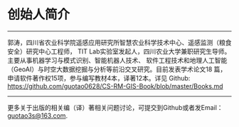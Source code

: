 # 创始人简介
---------------------------------------------
郭涛，四川省农业科学院遥感应用研究所智慧农业科学技术中心、遥感监测（粮食安全）研究中心工程师，
TIT Lab实验室发起人，四川农业大学兼职研究生导师。主要从事机器学习与模式识别、智能机器人技术、
软件工程技术和地理人工智能（GeoAI）与时空大数据挖掘与分析等前沿交叉研究。目前发表学术论文18
篇，申请软件著作权15项，参与编写教材4本，译著12本。详见
Github:  https://github.com/guotao0628/CS-RM-GIS-Book/blob/master/Books.md 

-----------------------------------------------
更多关于出版的相关编（译）著相关问题讨论，可提交到Github或者发Email：guotao3s@163.com.
